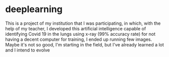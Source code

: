 # deeplearning

This is a project of my institution that I was 
participating, in which, with the help of my teacher, I developed 
this artificial intelligence capable of identifying Covid 19 in 
the lungs using x-ray (99% accuracy rate) for not having a decent 
computer for training, I ended up running few images. Maybe it's 
not so good, I'm starting in the field, but I've already learned 
a lot and I intend to evolve



